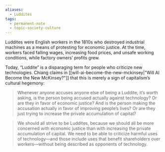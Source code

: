 ```yaml
---
aliases:
  - Luddites
tags:
  - permanent-note
  - topic-society-culture
---
```

Luddites were English workers in the 1810s who destroyed industrial machines as a means of protesting for economic justice. At the time, workers faced falling wages, increasing food prices, and unsafe working conditions, while factory owners’ profits grew.

Today, “Luddite” is a disparaging term for people who criticize new technologies. Chiang claims in [[will-ai-become-the-new-mckinsey|"Will AI Become the New McKinsey?"]] that this is merely a sign of capitalism’s cultural hegemony:

>Whenever anyone accuses anyone else of being a Luddite, it’s worth asking, is the person being accused actually against technology? Or are they in favor of economic justice? And is the person making the accusation actually in favor of improving people’s lives? Or are they just trying to increase the private accumulation of capital?

>We should all strive to be Luddites, because we should all be more concerned with economic justice than with increasing the private accumulation of capital. We need to be able to criticize harmful uses of technology—and those include uses that benefit shareholders over workers—without being described as opponents of technology.